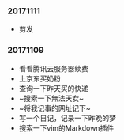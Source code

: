 ### 20171111
* 剪发

### 20171109
* 看看腾讯云服务器续费
* 上京东买奶粉
* 查询一下昨天买的快递
* ~搜索一下無法天女~
* ~将我记事的网址记下~
* 写一个日记，记录一下昨晚的梦
* 搜索一下vim的Markdown插件


